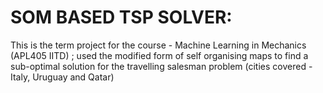 # SOM BASED TSP SOLVER:

This is the term project for the course - Machine Learning in Mechanics (APL405 IITD) ; used the modified form of self organising maps to find a sub-optimal solution for the travelling salesman problem (cities covered - Italy, Uruguay and Qatar)
